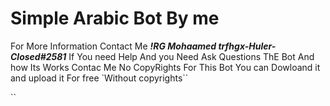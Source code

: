 # Simple Arabic Bot By me  

For More Information Contact Me **_!RG Mohaamed trfhgx-Huler-Closed#2581_**
 If You need Help And you Need Ask Questions ThE Bot And how Its Works Contac Me 
No CopyRights For This Bot You can Dowloand  it and upload it For free 
`Without copyrights``

``
